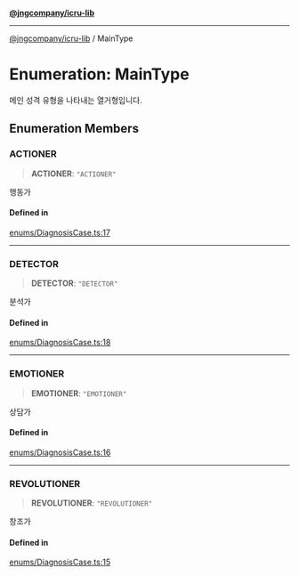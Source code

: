 [**@jngcompany/icru-lib**](../README.md)

***

[@jngcompany/icru-lib](../globals.md) / MainType

# Enumeration: MainType

메인 성격 유형을 나타내는 열거형입니다.

## Enumeration Members

### ACTIONER

> **ACTIONER**: `"ACTIONER"`

행동가

#### Defined in

[enums/DiagnosisCase.ts:17](https://github.com/jngcompany/icru-lib/blob/463893065235bd00666c18bdf483558e3b5f75c6/src/enums/DiagnosisCase.ts#L17)

***

### DETECTOR

> **DETECTOR**: `"DETECTOR"`

분석가

#### Defined in

[enums/DiagnosisCase.ts:18](https://github.com/jngcompany/icru-lib/blob/463893065235bd00666c18bdf483558e3b5f75c6/src/enums/DiagnosisCase.ts#L18)

***

### EMOTIONER

> **EMOTIONER**: `"EMOTIONER"`

상담가

#### Defined in

[enums/DiagnosisCase.ts:16](https://github.com/jngcompany/icru-lib/blob/463893065235bd00666c18bdf483558e3b5f75c6/src/enums/DiagnosisCase.ts#L16)

***

### REVOLUTIONER

> **REVOLUTIONER**: `"REVOLUTIONER"`

창조가

#### Defined in

[enums/DiagnosisCase.ts:15](https://github.com/jngcompany/icru-lib/blob/463893065235bd00666c18bdf483558e3b5f75c6/src/enums/DiagnosisCase.ts#L15)
